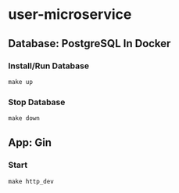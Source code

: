 # user-microservice

## Database: PostgreSQL In Docker

### Install/Run Database 
```cmd
make up
```

### Stop Database
```cmd
make down
```

## App: Gin

### Start
```cmd
make http_dev
```